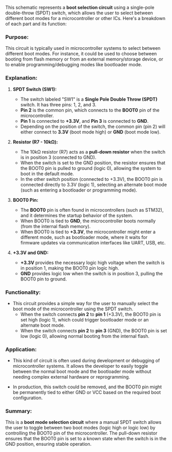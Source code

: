 This schematic represents a **boot selection circuit** using a single-pole double-throw (SPDT) switch, which allows the user to select between different boot modes for a microcontroller or other ICs. Here's a breakdown of each part and its function:

### Purpose:
This circuit is typically used in microcontroller systems to select between different boot modes. For instance, it could be used to choose between booting from flash memory or from an external memory/storage device, or to enable programming/debugging modes like bootloader mode.

### Explanation:

1. **SPDT Switch (SW1):**
   - The switch labeled "SW1" is a **Single Pole Double Throw (SPDT)** switch. It has three pins: 1, 2, and 3.
   - **Pin 2** is the common pin, which connects to the **BOOT0** pin of the microcontroller.
   - **Pin 1** is connected to **+3.3V**, and **Pin 3** is connected to **GND**.
   - Depending on the position of the switch, the common pin (pin 2) will either connect to **3.3V** (boot mode high) or **GND** (boot mode low).

2. **Resistor (R7 - 10kΩ):**
   - The 10kΩ resistor (R7) acts as a **pull-down resistor** when the switch is in position 3 (connected to GND).
   - When the switch is set to the GND position, the resistor ensures that the BOOT0 pin is pulled to ground (logic 0), allowing the system to boot in the default mode.
   - In the other switch position (connected to +3.3V), the BOOT0 pin is connected directly to 3.3V (logic 1), selecting an alternate boot mode (such as entering a bootloader or programming mode).

3. **BOOT0 Pin:**
   - The **BOOT0** pin is often found in microcontrollers (such as STM32), and it determines the startup behavior of the system.
   - When BOOT0 is tied to **GND**, the microcontroller boots normally (from the internal flash memory).
   - When BOOT0 is tied to **+3.3V**, the microcontroller might enter a different mode, such as bootloader mode, where it waits for firmware updates via communication interfaces like UART, USB, etc.

4. **+3.3V and GND:**
   - **+3.3V** provides the necessary logic high voltage when the switch is in position 1, making the BOOT0 pin logic high.
   - **GND** provides logic low when the switch is in position 3, pulling the BOOT0 pin to ground.

### Functionality:
- This circuit provides a simple way for the user to manually select the boot mode of the microcontroller using the SPDT switch. 
  - When the switch connects **pin 2** to **pin 1** (+3.3V), the BOOT0 pin is set high (logic 1), which could trigger bootloader mode or an alternate boot mode.
  - When the switch connects **pin 2** to **pin 3** (GND), the BOOT0 pin is set low (logic 0), allowing normal booting from the internal flash.

### Application:
- This kind of circuit is often used during development or debugging of microcontroller systems. It allows the developer to easily toggle between the normal boot mode and the bootloader mode without needing complex external hardware or reprogramming.
  
- In production, this switch could be removed, and the BOOT0 pin might be permanently tied to either GND or VCC based on the required boot configuration.

### Summary:
This is a **boot mode selection circuit** where a manual SPDT switch allows the user to toggle between two boot modes (logic high or logic low) by controlling the BOOT0 pin of the microcontroller. The pull-down resistor ensures that the BOOT0 pin is set to a known state when the switch is in the GND position, ensuring stable operation.
